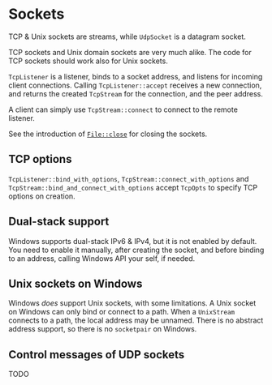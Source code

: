 # Sockets

TCP & Unix sockets are streams, while `UdpSocket` is a datagram socket.

TCP sockets and Unix domain sockets are very much alike. The code for TCP sockets should work also for Unix sockets.

`TcpListener` is a listener, binds to a socket address, and listens for incoming client connections. Calling `TcpListener::accept` receives a new connection, and returns the created `TcpStream` for the connection, and the peer address.

A client can simply use `TcpStream::connect` to connect to the remote listener.

See the introduction of [`File::close`](../fs/file) for closing the sockets.

## TCP options

`TcpListener::bind_with_options`, `TcpStream::connect_with_options` and `TcpStream::bind_and_connect_with_options` accept `TcpOpts` to specify TCP options on creation.

## Dual-stack support

Windows supports dual-stack IPv6 & IPv4, but it is not enabled by default. You need to enable it manually, after creating the socket, and before binding to an address, calling Windows API your self, if needed.

## Unix sockets on Windows

Windows _does_ support Unix sockets, with some limitations. A Unix socket on Windows can only bind or connect to a path. When a `UnixStream` connects to a path, the local address may be unnamed. There is no abstract address support, so there is no `socketpair` on Windows.

## Control messages of UDP sockets

TODO
